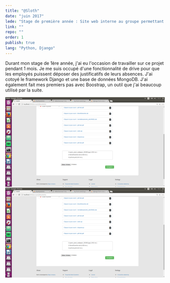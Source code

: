 ```yaml
---
title: "@Sloth"
date: "juin 2017"
lede: "Stage de première année : Site web interne au groupe permettant la gestion des congés pour les salariés de l'entreprise."
link: ""
repo: ""
order: 1
publish: true
lang: "Python, Django"
---
```


Durant mon stage de 1ère année, j'ai eu l'occasion de travailler sur ce projet pendant 1 mois. 
Je me suis occupé d'une fonctionnalité de drive pour que les employés puissent déposer des justificatifs 
de leurs absences. J'ai cotoyé le framework Django et une base de données MongoDB. J'ai également fait
mes premiers pas avec Boostrap, un outil que j'ai beaucoup utilisé par la suite.

<div class="blog-inset">
  <hidden>
    <img src='projet5.png' />
    <img src='projet5.png' />
  </hidden>
  <zoom-image src='projet5.png' zoomSrc='projet5.png' ></zoom-image>
</div>